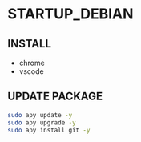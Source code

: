 # STARTUP_DEBIAN

## INSTALL

- chrome
- vscode

## UPDATE PACKAGE

```sh
sudo apy update -y
sudo apy upgrade -y
sudo apy install git -y
```